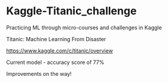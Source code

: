 # Kaggle-Titanic_challenge
Practicing ML through micro-courses and challenges in Kaggle

Titanic: Machine Learning From Disaster

https://www.kaggle.com/c/titanic/overview

Current model - accuracy score of 77%

Improvements on the way!

